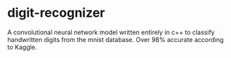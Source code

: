 # digit-recognizer

A convolutional neural network model written entirely in c++ to classify handwritten digits from the mnist database. Over 98% accurate according to Kaggle.
